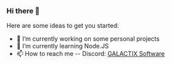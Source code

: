 ### Hi there 👋

Here are some ideas to get you started:

- 🔭 I’m currently working on some personal projects
- 🌱 I’m currently learning Node.JS
- 📫 How to reach me
-- Discord: [GALACTIX Software](https://discord.gg/vabD3Fg)

